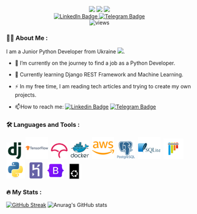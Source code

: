<div id="header" align="center">
  
</div>

<div id="header" align="center">
    <img src="https://media.giphy.com/media/LMt9638dO8dftAjtco/giphy.gif" width="150"/>
    <img src="https://media.giphy.com/media/v1.Y2lkPTc5MGI3NjExZW5nZHlpdG56d3UxNG51M29iYXZicDEwcjJta2lqcDhrZ3M2NXVmZSZlcD12MV9pbnRlcm5hbF9naWZfYnlfaWQmY3Q9cw/iIGT8Y1rOYhBpdHh1C/giphy.gif" width="350"/>
    <img src="https://media.giphy.com/media/cYU6YcPE5YlJxh6otp/giphy.gif" width="150"/>
</div>

<div id="badges" align="center">
  <a href=https://www.linkedin.com/in/viktoriia-shnurenko//">
    <img src="https://img.shields.io/badge/LinkedIn-blue?style=for-the-badge&logo=linkedin&logoColor=white" alt="LinkedIn Badge"/>
  </a>
  <a href="https://t.me/Viktoriashnurenko">
    <img src="https://img.shields.io/badge/Telegram-chat-blue?style=for-the-badge&logo=telegram&logoColor=white" alt="Telegram Badge"/>
  </a>
</div>

<div align="center"> 
  <img src="https://komarev.com/ghpvc/?username=shnurenkoviktoria&style=flat-square&color=blue" alt="views"/>
</div>

### :man_technologist: About Me :
I am a Junior Python Developer from Ukraine <img src="https://media.giphy.com/media/WUlplcMpOCEmTGBtBW/giphy.gif" width="30">.
- :telescope: I’m currently on the journey to find a job as a Python Developer.

- :seedling: Currently learning Django REST Framework and Machine Learning.

- :zap: In my free time, I am reading tech articles and trying to create my own projects.

- :mailbox:How to reach me: [![Linkedin Badge](https://img.shields.io/badge/-Profile-blue?style=flat&logo=Linkedin&logoColor=white)](https://www.linkedin.com/in/viktoriia-shnurenko/) [![Telegram Badge](https://img.shields.io/badge/-Chat-lightblue?style=flat&logo=Telegram&logoColor=grey)](https://t.me/Viktoriashnurenko)

### 🛠️ Languages and Tools :

<div>
  <img src="https://github.com/devicons/devicon/blob/master/icons/django/django-plain.svg" alt="Django" width="45" height="45"/>&nbsp;
  <img src="https://github.com/devicons/devicon/blob/master/icons/tensorflow/tensorflow-original-wordmark.svg" alt="Tensorflow" width="60" height="60"/>&nbsp;
  <img src="https://github.com/devicons/devicon/blob/master/icons/codecov/codecov-plain.svg" alt="Codecov" width="45" height="45"/>&nbsp;
  <img src="https://github.com/devicons/devicon/blob/master/icons/docker/docker-original-wordmark.svg" alt="Docker" width="50" height="50"/>&nbsp;
  <img src="https://github.com/devicons/devicon/blob/master/icons/amazonwebservices/amazonwebservices-plain-wordmark.svg" alt="Amazon" width="60" height="60"/>&nbsp;
  <img src="https://github.com/devicons/devicon/blob/master/icons/postgresql/postgresql-plain-wordmark.svg" alt="Postgre" width="50" height="50"/>&nbsp;
  <img src="https://github.com/devicons/devicon/blob/master/icons/sqlite/sqlite-original-wordmark.svg" alt="SQLite" width="60" height="60"/>&nbsp;
  <img src="https://github.com/devicons/devicon/blob/master/icons/pytest/pytest-original.svg" alt="Pytest" width="55" height="55"/>&nbsp;
  <img src="https://github.com/devicons/devicon/blob/master/icons/python/python-original.svg" alt="Python" width="50" height="50"/>&nbsp;
  <img src="https://github.com/devicons/devicon/blob/master/icons/heroku/heroku-plain.svg" alt="Heroku" width="45" height="45"/>&nbsp;
  <img src="https://github.com/devicons/devicon/blob/master/icons/bootstrap/bootstrap-original.svg" alt="Bootstrap" width="45" height="45"/>&nbsp;
  <img src="https://github.com/devicons/devicon/blob/master/icons/ubuntu/ubuntu-plain.svg" alt="Ubuntu" width="40" height="40"/>&nbsp;
</div>

### 🔥 My Stats :

[![GitHub Streak](http://github-readme-streak-stats.herokuapp.com?user=shnurenkoviktoria&theme=tokyonight&hide_border=true&border_radius=10&mode=weekly)](https://git.io/streak-stats)
![Anurag's GitHub stats](https://github-readme-stats.vercel.app/api?username=shnurenkoviktoria&show_icons=true&theme=tokyonight&hide_border=true&border_radius=10)




<!--[![Top Langs](https://github-readme-stats.vercel.app/api/top-langs/?username=yo1am1&layout=compact&theme=tokyonight&hide_border=true&border_radius=10)](https://github.com/anuraghazra/github-readme-stats)-->

<!--
**yo1am1/yo1am1** is a ✨ _special_ ✨ repository because its `README.md` (this file) appears on your GitHub profile.

Here are some ideas to get you started:

- 🔭 I’m currently working on ...
- 🌱 I’m currently learning ...
- 👯 I’m looking to collaborate on ...
- 🤔 I’m looking for help with ...
- 💬 Ask me about ...
- 📫 How to reach me: ...
- 😄 Pronouns: ...
- ⚡ Fun fact: ...
